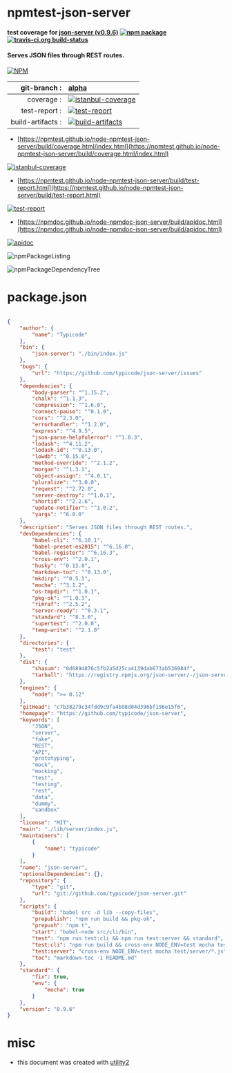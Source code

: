 # npmtest-json-server

#### test coverage for  [json-server (v0.9.6)](https://github.com/typicode/json-server)  [![npm package](https://img.shields.io/npm/v/npmtest-json-server.svg?style=flat-square)](https://www.npmjs.org/package/npmtest-json-server) [![travis-ci.org build-status](https://api.travis-ci.org/npmtest/node-npmtest-json-server.svg)](https://travis-ci.org/npmtest/node-npmtest-json-server)

#### Serves JSON files through REST routes.

[![NPM](https://nodei.co/npm/json-server.png?downloads=true&downloadRank=true&stars=true)](https://www.npmjs.com/package/json-server)

| git-branch : | [alpha](https://github.com/npmtest/node-npmtest-json-server/tree/alpha)|
|--:|:--|
| coverage : | [![istanbul-coverage](https://npmtest.github.io/node-npmtest-json-server/build/coverage.badge.svg)](https://npmtest.github.io/node-npmtest-json-server/build/coverage.html/index.html)|
| test-report : | [![test-report](https://npmtest.github.io/node-npmtest-json-server/build/test-report.badge.svg)](https://npmtest.github.io/node-npmtest-json-server/build/test-report.html)|
| build-artifacts : | [![build-artifacts](https://npmtest.github.io/node-npmtest-json-server/glyphicons_144_folder_open.png)](https://github.com/npmtest/node-npmtest-json-server/tree/gh-pages/build)|

- [https://npmtest.github.io/node-npmtest-json-server/build/coverage.html/index.html](https://npmtest.github.io/node-npmtest-json-server/build/coverage.html/index.html)

[![istanbul-coverage](https://npmtest.github.io/node-npmtest-json-server/build/screenCapture.buildCi.browser.%252Ftmp%252Fbuild%252Fcoverage.lib.html.png)](https://npmtest.github.io/node-npmtest-json-server/build/coverage.html/index.html)

- [https://npmtest.github.io/node-npmtest-json-server/build/test-report.html](https://npmtest.github.io/node-npmtest-json-server/build/test-report.html)

[![test-report](https://npmtest.github.io/node-npmtest-json-server/build/screenCapture.buildCi.browser.%252Ftmp%252Fbuild%252Ftest-report.html.png)](https://npmtest.github.io/node-npmtest-json-server/build/test-report.html)

- [https://npmdoc.github.io/node-npmdoc-json-server/build/apidoc.html](https://npmdoc.github.io/node-npmdoc-json-server/build/apidoc.html)

[![apidoc](https://npmdoc.github.io/node-npmdoc-json-server/build/screenCapture.buildCi.browser.%252Ftmp%252Fbuild%252Fapidoc.html.png)](https://npmdoc.github.io/node-npmdoc-json-server/build/apidoc.html)

![npmPackageListing](https://npmtest.github.io/node-npmtest-json-server/build/screenCapture.npmPackageListing.svg)

![npmPackageDependencyTree](https://npmtest.github.io/node-npmtest-json-server/build/screenCapture.npmPackageDependencyTree.svg)



# package.json

```json

{
    "author": {
        "name": "Typicode"
    },
    "bin": {
        "json-server": "./bin/index.js"
    },
    "bugs": {
        "url": "https://github.com/typicode/json-server/issues"
    },
    "dependencies": {
        "body-parser": "^1.15.2",
        "chalk": "^1.1.3",
        "compression": "^1.6.0",
        "connect-pause": "^0.1.0",
        "cors": "^2.3.0",
        "errorhandler": "^1.2.0",
        "express": "^4.9.5",
        "json-parse-helpfulerror": "^1.0.3",
        "lodash": "^4.11.2",
        "lodash-id": "^0.13.0",
        "lowdb": "^0.15.0",
        "method-override": "^2.1.2",
        "morgan": "^1.3.1",
        "object-assign": "^4.0.1",
        "pluralize": "^3.0.0",
        "request": "^2.72.0",
        "server-destroy": "^1.0.1",
        "shortid": "^2.2.6",
        "update-notifier": "^1.0.2",
        "yargs": "^6.0.0"
    },
    "description": "Serves JSON files through REST routes.",
    "devDependencies": {
        "babel-cli": "^6.10.1",
        "babel-preset-es2015": "^6.16.0",
        "babel-register": "^6.16.3",
        "cross-env": "^2.0.1",
        "husky": "^0.13.0",
        "markdown-toc": "^0.13.0",
        "mkdirp": "^0.5.1",
        "mocha": "^3.1.2",
        "os-tmpdir": "^1.0.1",
        "pkg-ok": "^1.0.1",
        "rimraf": "^2.5.2",
        "server-ready": "^0.3.1",
        "standard": "^8.3.0",
        "supertest": "^2.0.0",
        "temp-write": "^2.1.0"
    },
    "directories": {
        "test": "test"
    },
    "dist": {
        "shasum": "0d6894876c5fb2a5d25ca4139dab673ab536984f",
        "tarball": "https://registry.npmjs.org/json-server/-/json-server-0.9.6.tgz"
    },
    "engines": {
        "node": ">= 0.12"
    },
    "gitHead": "c7b38279c34fdd9c9fa4b98d04d396bf196e15f6",
    "homepage": "https://github.com/typicode/json-server",
    "keywords": [
        "JSON",
        "server",
        "fake",
        "REST",
        "API",
        "prototyping",
        "mock",
        "mocking",
        "test",
        "testing",
        "rest",
        "data",
        "dummy",
        "sandbox"
    ],
    "license": "MIT",
    "main": "./lib/server/index.js",
    "maintainers": [
        {
            "name": "typicode"
        }
    ],
    "name": "json-server",
    "optionalDependencies": {},
    "repository": {
        "type": "git",
        "url": "git://github.com/typicode/json-server.git"
    },
    "scripts": {
        "build": "babel src -d lib --copy-files",
        "prepublish": "npm run build && pkg-ok",
        "prepush": "npm t",
        "start": "babel-node src/cli/bin",
        "test": "npm run test:cli && npm run test:server && standard",
        "test:cli": "npm run build && cross-env NODE_ENV=test mocha test/cli/*.js",
        "test:server": "cross-env NODE_ENV=test mocha test/server/*.js",
        "toc": "markdown-toc -i README.md"
    },
    "standard": {
        "fix": true,
        "env": {
            "mocha": true
        }
    },
    "version": "0.9.6"
}
```



# misc
- this document was created with [utility2](https://github.com/kaizhu256/node-utility2)
